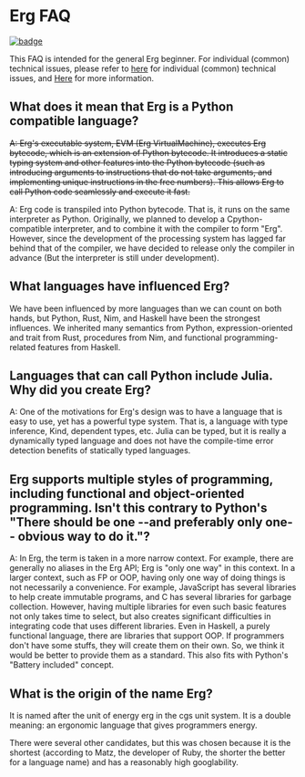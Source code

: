 # Erg FAQ

[![badge](https://img.shields.io/endpoint.svg?url=https%3A%2F%2Fgezf7g7pd5.execute-api.ap-northeast-1.amazonaws.com%2Fdefault%2Fsource_up_to_date%3Fowner%3Derg-lang%26repos%3Derg%26ref%3Dmain%26path%3Ddoc/EN/faq_general.md%26commit_hash%3Dfd4afc4fe1f302e11d48a9168b8aaa6b6d7dfbf4)
](https://gezf7g7pd5.execute-api.ap-northeast-1.amazonaws.com/default/source_up_to_date?owner=erg-lang&repos=erg&ref=main&path=doc/EN/faq_general.md&commit_hash=fd4afc4fe1f302e11d48a9168b8aaa6b6d7dfbf4)

This FAQ is intended for the general Erg beginner.
For individual (common) technical issues, please refer to [here](./faq_technical.md) for individual (common) technical issues, and
[Here](./dev_guide/faq_syntax.md) for more information.

## What does it mean that Erg is a Python compatible language?

~~A: Erg's executable system, EVM (Erg VirtualMachine), executes Erg bytecode, which is an extension of Python bytecode. It introduces a static typing system and other features into the Python bytecode (such as introducing arguments to instructions that do not take arguments, and implementing unique instructions in the free numbers). This allows Erg to call Python code seamlessly and execute it fast.~~

A: Erg code is transpiled into Python bytecode. That is, it runs on the same interpreter as Python. Originally, we planned to develop a Cpython-compatible interpreter, and to combine it with the compiler to form "Erg". However, since the development of the processing system has lagged far behind that of the compiler, we have decided to release only the compiler in advance (But the interpreter is still under development).

## What languages have influenced Erg?

We have been influenced by more languages than we can count on both hands, but Python, Rust, Nim, and Haskell have been the strongest influences.
We inherited many semantics from Python, expression-oriented and trait from Rust, procedures from Nim, and functional programming-related features from Haskell.

## Languages that can call Python include Julia. Why did you create Erg?

A: One of the motivations for Erg's design was to have a language that is easy to use, yet has a powerful type system. That is, a language with type inference, Kind, dependent types, etc.
Julia can be typed, but it is really a dynamically typed language and does not have the compile-time error detection benefits of statically typed languages.

## Erg supports multiple styles of programming, including functional and object-oriented programming. Isn't this contrary to Python's "There should be one --and preferably only one-- obvious way to do it."?

A: In Erg, the term is taken in a more narrow context. For example, there are generally no aliases in the Erg API; Erg is "only one way" in this context.
In a larger context, such as FP or OOP, having only one way of doing things is not necessarily a convenience.
For example, JavaScript has several libraries to help create immutable programs, and C has several libraries for garbage collection.
However, having multiple libraries for even such basic features not only takes time to select, but also creates significant difficulties in integrating code that uses different libraries.
Even in Haskell, a purely functional language, there are libraries that support OOP.
If programmers don't have some stuffs, they will create them on their own. So, we think it would be better to provide them as a standard.
This also fits with Python's "Battery included" concept.

## What is the origin of the name Erg?

It is named after the unit of energy erg in the cgs unit system. It is a double meaning: an ergonomic language that gives programmers energy.

There were several other candidates, but this was chosen because it is the shortest (according to Matz, the developer of Ruby, the shorter the better for a language name) and has a reasonably high googlability.
